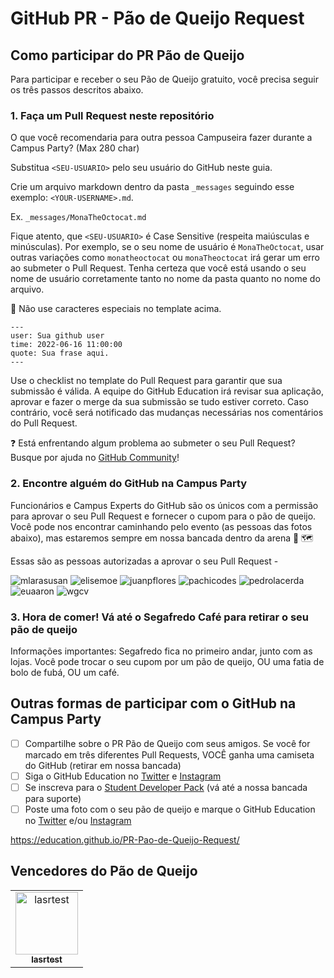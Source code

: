 # GitHub PR - Pão de Queijo Request

## Como participar do PR Pão de Queijo
Para participar e receber o seu Pão de Queijo gratuito, você precisa seguir os três passos descritos abaixo. 

### 1. Faça um Pull Request neste repositório

O que você recomendaria para outra pessoa Campuseira fazer durante a Campus Party? (Max 280 char)

Substitua `<SEU-USUARIO>` pelo seu usuário do GitHub neste guia. 

Crie um arquivo markdown dentro da pasta `_messages` seguindo esse exemplo: `<YOUR-USERNAME>.md`. 

Ex. `_messages/MonaTheOctocat.md`

Fique atento, que `<SEU-USUARIO>` é Case Sensitive (respeita maiúsculas e minúsculas). Por exemplo, se o seu nome de usuário é `MonaTheOctocat`, usar outras variações como `monatheoctocat` ou `monaTheoctocat` irá gerar um erro ao submeter o Pull Request. Tenha certeza que você está usando o seu nome de usuário corretamente tanto no nome da pasta quanto no nome do arquivo.
  
🚨 Não use caracteres especiais no template acima.
    
```
---
user: Sua github user
time: 2022-06-16 11:00:00
quote: Sua frase aqui.
---
```
  
Use o checklist no template do Pull Request para garantir que sua submissão é válida. A equipe do GitHub Education irá revisar sua aplicação, aprovar e fazer o merge da sua submissão se tudo estiver correto. Caso contrário, você será notificado das mudanças necessárias nos comentários do Pull Request.

❓ Está enfrentando algum problema ao submeter o seu Pull Request? Busque por ajuda no [GitHub Community](https://github.community/)!
  
### 2. Encontre alguém do GitHub na Campus Party 
Funcionários e Campus Experts do GitHub são os únicos com a permissão para aprovar o seu Pull Request e fornecer o cupom para o pão de queijo. Você pode nos encontrar caminhando pelo evento (as pessoas das fotos abaixo), mas estaremos sempre em nossa bancada dentro da arena 👀 🗺️
  
Essas são as pessoas autorizadas a aprovar o seu Pull Request -
  
  ![mlarasusan](https://avatars.githubusercontent.com/mlarasusan?s=64)
  ![elisemoe](https://avatars.githubusercontent.com/elisemoe?s=64)
  ![juanpflores](https://avatars.githubusercontent.com/juanpflores?s=64)
  ![pachicodes](https://avatars.githubusercontent.com/pachicodes?s=64)
  ![pedrolacerda](https://avatars.githubusercontent.com/pedrolacerda?s=64)
  ![euaaron](https://avatars.githubusercontent.com/euaaron?s=64)
  ![wgcv](https://avatars.githubusercontent.com/wgcv?s=64)
  
  ### 3. Hora de comer! Vá até o Segafredo Café para retirar o seu pão de queijo
  
Informações importantes: Segafredo fica no primeiro andar, junto com as lojas. Você pode trocar o seu cupom por um pão de queijo, OU uma fatia de bolo de fubá, OU um café. 
  
  ## Outras formas de participar com o GitHub na Campus Party 
  - [ ] Compartilhe sobre o PR Pão de Queijo com seus amigos. Se você for marcado em três diferentes Pull Requests, VOCÊ ganha uma camiseta do GitHub (retirar em nossa bancada) 
  - [ ] Siga o GitHub Education no [Twitter](https://twitter.com/GitHubEducation) e [Instagram](https://www.instagram.com/githubeducation/) 
  - [ ] Se inscreva para o [Student Developer Pack](https://education.github.com/pack) (vá até a nossa bancada para suporte) 
  - [ ] Poste uma foto com o seu pão de queijo e marque o GitHub Education no [Twitter](https://twitter.com/GitHubEducation) e/ou [Instagram](https://www.instagram.com/githubeducation/)

https://education.github.io/PR-Pao-de-Queijo-Request/

## Vencedores do Pão de Queijo

<!-- readme: contributors,lasr21/-,elisemoe/-,pedrolacerda/-,mlarasusan/-,github-education/-,juanpflores/- -start -->
<table>
<tr>
    <td align="center">
        <a href="https://github.com/lasrtest">
            <img src="https://avatars.githubusercontent.com/u/107520330?v=4" width="100;" alt="lasrtest"/>
            <br />
            <sub><b>lasrtest</b></sub>
        </a>
    </td></tr>
</table>
<!-- readme: contributors,lasr21/-,elisemoe/-,pedrolacerda/-,mlarasusan/-,github-education/-,juanpflores/- -end -->
